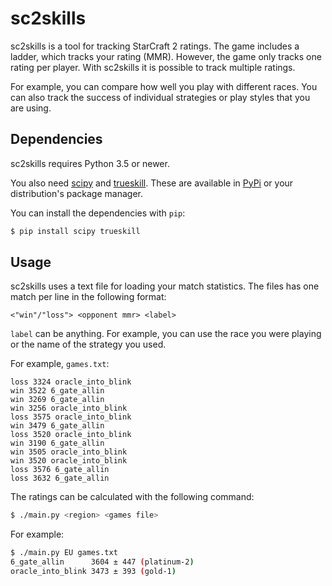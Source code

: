 sc2skills
=========

sc2skills is a tool for tracking StarCraft 2 ratings. The game includes a
ladder, which tracks your rating (MMR). However, the game only tracks one
rating per player. With sc2skills it is possible to track multiple ratings.

For example, you can compare how well you play with different races. You can
also track the success of individual strategies or play styles that you are
using.


Dependencies
------------

sc2skills requires Python 3.5 or newer.

You also need [scipy](https://www.scipy.org/) and
[trueskill](http://trueskill.org/). These are available in
[PyPi](https://pypi.python.org) or your distribution's package manager.

You can install the dependencies with `pip`:

```bash
$ pip install scipy trueskill
```


Usage
-----

sc2skills uses a text file for loading your match statistics. The files has one
match per line in the following format:

```
<"win"/"loss"> <opponent mmr> <label>
```

`label` can be anything. For example, you can use the race you were playing or
the name of the strategy you used.

For example, `games.txt`:

```
loss 3324 oracle_into_blink
win 3522 6_gate_allin
win 3269 6_gate_allin
win 3256 oracle_into_blink
loss 3575 oracle_into_blink
win 3479 6_gate_allin
loss 3520 oracle_into_blink
win 3190 6_gate_allin
win 3505 oracle_into_blink
win 3520 oracle_into_blink
loss 3576 6_gate_allin
loss 3632 6_gate_allin
```

The ratings can be calculated with the following command:

```bash
$ ./main.py <region> <games file>
```

For example:

```bash
$ ./main.py EU games.txt
6_gate_allin      3604 ± 447 (platinum-2)
oracle_into_blink 3473 ± 393 (gold-1)
```
